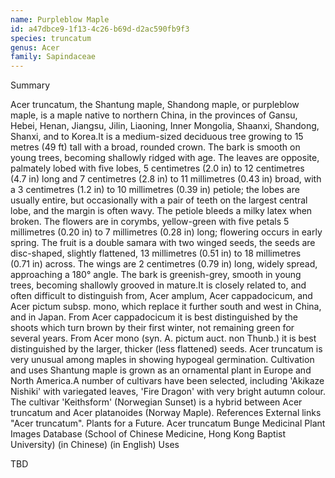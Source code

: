 ```yaml
---
name: Purpleblow Maple
id: a47dbce9-1f13-4c26-b69d-d2ac590fb9f3
species: truncatum
genus: Acer
family: Sapindaceae
---
```

Summary



Acer truncatum, the Shantung maple, Shandong maple, or purpleblow maple, is a maple native to northern China, in the provinces of Gansu, Hebei, Henan, Jiangsu, Jilin, Liaoning, Inner Mongolia, Shaanxi, Shandong, Shanxi, and to Korea.It is a medium-sized deciduous tree growing to 15 metres (49 ft) tall with a broad, rounded crown. The bark is smooth on young trees, becoming shallowly ridged with age. The leaves are opposite, palmately lobed with five lobes, 5 centimetres (2.0 in) to 12 centimetres (4.7 in) long and 7 centimetres (2.8 in) to 11 millimetres (0.43 in) broad, with a 3 centimetres (1.2 in)  to 10 millimetres (0.39 in) petiole; the lobes are usually entire, but occasionally with a pair of teeth on the largest central lobe, and the margin is often wavy. The petiole bleeds a milky latex when broken. The flowers are in corymbs, yellow-green with five petals 5 millimetres (0.20 in) to  7 millimetres (0.28 in) long; flowering occurs in early spring. The fruit is a double samara with two winged seeds, the seeds are disc-shaped, slightly flattened, 13 millimetres (0.51 in) to 18 millimetres (0.71 in) across. The wings are 2 centimetres (0.79 in) long, widely spread, approaching a 180° angle. The bark is greenish-grey, smooth in young trees, becoming shallowly grooved in mature.It is closely related to, and often difficult to distinguish from, Acer amplum, Acer cappadocicum, and Acer pictum subsp. mono, which replace it further south and west in China, and in Japan. From Acer cappadocicum it is best distinguished by the shoots which turn brown by their first winter, not remaining green for several years. From Acer mono (syn. A. pictum auct. non Thunb.) it is best distinguished by the larger, thicker (less flattened) seeds. Acer truncatum is very unusual among maples in showing hypogeal germination.
Cultivation and uses
Shantung maple is grown as an ornamental plant in Europe and North America.A number of cultivars have been selected, including 'Akikaze Nishiki' with variegated leaves, 'Fire Dragon' with very bright autumn colour. The cultivar 'Keithsform' (Norwegian Sunset) is a hybrid between Acer truncatum and Acer platanoides (Norway Maple).
References
External links
"Acer truncatum". Plants for a Future.
Acer truncatum Bunge Medicinal Plant Images Database (School of Chinese Medicine, Hong Kong Baptist University) (in Chinese) (in English)
Uses

TBD
